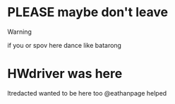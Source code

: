 # PLEASE  maybe don't leave


>[!WARNING]
>
>if you or spov here dance like batarong

# HWdriver was here
ltredacted wanted to be here too 
@eathanpage helped
